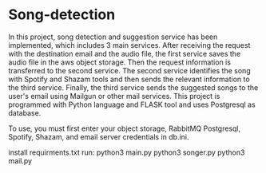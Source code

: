 # Song-detection
In this project, song detection and suggestion service has been implemented, which includes 3 main services. After receiving the request with the destination email and the audio file, the first service saves the audio file in the aws object storage. Then the request information is transferred to the second service. The second service identifies the song with Spotify and Shazam tools and then sends the relevant information to the third service. Finally, the third service sends the suggested songs to the user's email using Mailgun or other mail services. This project is programmed with Python language and FLASK tool and uses Postgresql as database.

To use, you must first enter your object storage, RabbitMQ Postgresql, Spotify, Shazam, and email server credentials in db.ini.

install requirments.txt
run: 
python3 main.py 
python3 songer.py 
python3 mail.py
